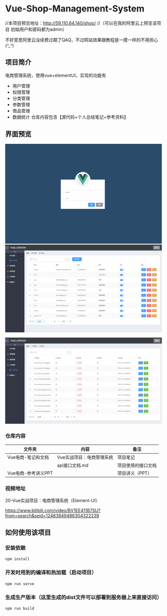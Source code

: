 # Vue-Shop-Management-System

//本项目预览地址：http://59.110.64.140/shop/
//（可以在我的阿里云上预览该项目 初始用户和密码都为admin）

不好意思阿里云没续费过期了QAQ，不过网站效果跟教程是一摸一样的不用担心(*^_^*)

## 项目简介


电商管理系统，使用vue+elementUI，实现的功能有
* 用户管理
* 权限管理
* 分类管理
* 参数管理
* 商品管理
* 数据统计
仓库内容包含【源代码+个人总结笔记+参考资料】

## 界面预览

<img src="README.assets/image-20200812210950450.png" alt="image-20200812210950450" style="zoom:80%;" />

<img src="README.assets/image-20200812211017715.png" alt="image-20200812211017715" style="zoom:80%;" />

![image-20200812211124224](README.assets/image-20200812211124224.png)

### 仓库内容

| 文件夹              | 内容                      | 备注               |
| ------------------- | ------------------------- | ------------------ |
| Vue电商-笔记和文档  | Vue实战项目：电商管理系统 | 项目笔记           |
|                     | api接口文档.md            | 项目使用的接口文档 |
| Vue电商-参考讲义PPT |                           | 项目讲义（PPT）    |

### 视频地址

20-Vue实战项目：电商管理系统（Element-UI）

https://www.bilibili.com/video/BV1EE411B7SU?from=search&seid=12483849486304322239

## 如何使用该项目
### 安装依赖
```
npm install
```
### 开发时用到的编译和热加载（启动项目）
```
npm run serve
```
### 生成生产版本（这里生成的dist文件可以部署到服务器上来直接访问）
```
npm run build
```
